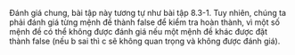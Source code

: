 
 Đánh giá chung, bài tập này tương tự như bài tập 8.3-1. Tuy nhiên, chúng ta phải đánh giá từng mệnh đề thành false để kiểm tra hoàn thành, vì một số mệnh đề có thể không được đánh giá nếu một mệnh đề khác được đặt thành false (nếu b sai thì c sẽ không quan trọng và không được đánh giá).